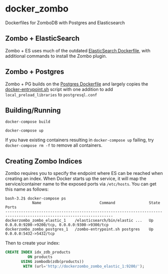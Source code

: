 # docker_zombo

Dockerfiles for ZomboDB with Postgres and Elasticsearch

Zombo + ElasticSearch
---------------------
Zombo + ES uses much of the outdated [ElasticSearch Dockerfile](https://github.com/dockerfile/elasticsearch), with additional commands to install the Zombo plugin.


Zombo + Postgres
----------------
Zombo + PG builds on the [Postgres Dockerfile](https://github.com/docker-library/postgres/blob/master/9.3/Dockerfile) and largely copies the [docker-entrypoint.sh](https://github.com/docker-library/postgres/blob/master/9.3/docker-entrypoint.sh) script with one addition to add `local_preload_libraries` to `postgresql.conf`


Building/Running
-----------------

`docker-compose build`

`docker-compose up`

If you have existing containers resulting in `docker-compose up` failing, try `docker-compose rm -f` to remove all containers.

Creating Zombo Indices
----------------------
Zombo requires you to specify the endpoint where ES can be reached when creating an index. When Docker starts up the service, it will map the service/container name to the exposed ports via `/etc/hosts`. You can get this name as follows:

```
bash-3.2$ docker-compose ps
            Name                          Command               State                       Ports
----------------------------------------------------------------------------------------------------------------------
dockerzombo_zombo_elastic_1    /elasticsearch/bin/elastic ...   Up      0.0.0.0:9200->9200/tcp, 0.0.0.0:9300->9300/tcp
dockerzombo_zombo_postgres_1   /zombo-entrypoint.sh postgres    Up      0.0.0.0:5432->5432/tcp
```

Then to create your index:
```sql
CREATE INDEX idx_zdb_products
          ON products
       USING zombodb(zdb(products))
        WITH (url='http://dockerzombo_zombo_elastic_1:9200/');
```